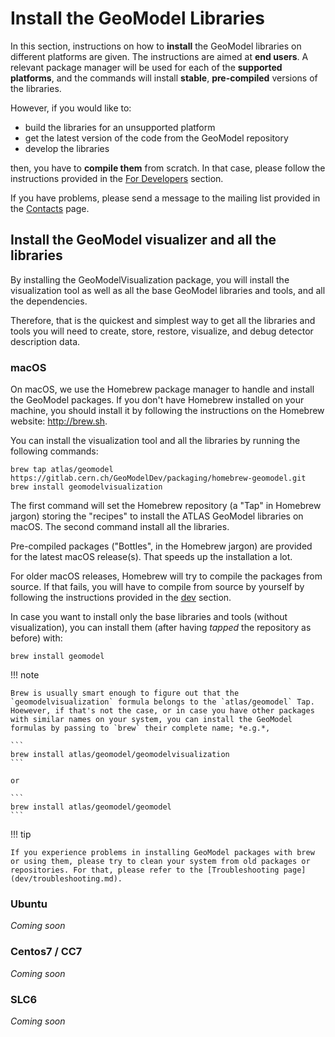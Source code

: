 # Install the GeoModel Libraries

In this section, instructions on how to **install** the GeoModel libraries on different platforms are given. The instructions are aimed at **end users**. A relevant package manager will be used for each of the **supported platforms**, and the commands will install **stable**, **pre-compiled** versions of the libraries.

However, if you would like to:

- build the libraries for an unsupported platform
- get the latest version of the code from the GeoModel repository
- develop the libraries

then, you have to **compile them** from scratch. In that case, please follow the instructions provided in the [For Developers](../dev/index.md) section.

If you have problems, please send a message to the mailing list provided in the [Contacts](../contacts.md) page.


## Install the GeoModel visualizer and all the libraries

By installing the GeoModelVisualization package, you will install the visualization tool as well as all the base GeoModel libraries and tools, and all the dependencies.

Therefore, that is the quickest and simplest way to get all the libraries and tools you will need to create, store, restore, visualize, and debug detector description data.

### macOS

On macOS, we use the Homebrew package manager to handle and install the GeoModel packages. If you don't have Homebrew installed on your machine, you should install it by following the instructions on the Homebrew website: <http://brew.sh>.

You can install the visualization tool and all the libraries by running the following commands:

```
brew tap atlas/geomodel https://gitlab.cern.ch/GeoModelDev/packaging/homebrew-geomodel.git
brew install geomodelvisualization
```

The first command will set the Homebrew repository (a "Tap" in Homebrew jargon) storing the "recipes" to install the ATLAS GeoModel libraries on macOS. The second command install all the libraries.

Pre-compiled packages ("Bottles", in the Homebrew jargon) are provided for the latest macOS release(s). That speeds up the installation a lot.

For older macOS releases, Homebrew will try to compile the packages from source. If that fails, you will have to compile from source by yourself by following the instructions provided in the [dev](/dev/index.md) section.

In case you want to install only the base libraries and tools (without visualization), you can install them (after having *tapped* the repository as before) with:

```
brew install geomodel
```

!!! note

    Brew is usually smart enough to figure out that the `geomodelvisualization` formula belongs to the `atlas/geomodel` Tap. Hoewever, if that's not the case, or in case you have other packages with similar names on your system, you can install the GeoModel formulas by passing to `brew` their complete name; *e.g.*,

    ```
    brew install atlas/geomodel/geomodelvisualization
    ```

    or 

    ```
    brew install atlas/geomodel/geomodel
    ```


!!! tip
    
    If you experience problems in installing GeoModel packages with brew or using them, please try to clean your system from old packages or repositories. For that, please refer to the [Troubleshooting page](dev/troubleshooting.md).



### Ubuntu

_Coming soon_

### Centos7 / CC7

_Coming soon_

### SLC6

_Coming soon_
